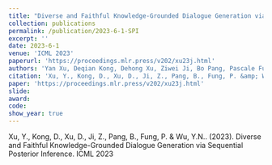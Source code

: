 ```yaml
---
title: "Diverse and Faithful Knowledge-Grounded Dialogue Generation via Sequential Posterior Inference"
collection: publications
permalink: /publication/2023-6-1-SPI
excerpt: ''
date: 2023-6-1
venue: 'ICML 2023'
paperurl: 'https://proceedings.mlr.press/v202/xu23j.html'
authors: 'Yan Xu, Deqian Kong, Dehong Xu, Ziwei Ji, Bo Pang, Pascale Fung, Ying Nian Wu'
citation: 'Xu, Y., Kong, D., Xu, D., Ji, Z., Pang, B., Fung, P. &amp; Wu, Y.N.. (2023). Diverse and Faithful Knowledge-Grounded Dialogue Generation via Sequential Posterior Inference. ICML 2023'
paper: 'https://proceedings.mlr.press/v202/xu23j.html'
slide:
award:
code:
show_year: true
---
```


Xu, Y., Kong, D., Xu, D., Ji, Z., Pang, B., Fung, P. &amp; Wu, Y.N.. (2023). Diverse and Faithful Knowledge-Grounded Dialogue Generation via Sequential Posterior Inference. ICML 2023